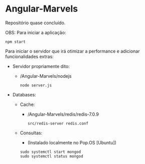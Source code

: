 # Angular-Marvels

Repositório quase concluído.

OBS:
Para iniciar a aplicação:
```
npm start
```

Para iniciar o servidor que irá otimizar a performance e adicionar funcionalidades extras:

- Servidor propriamente dito:
    - /Angular-Marvels/nodejs
        ```
        node server.js
        ```

- Databases:
    - Cache:
        - /Angular-Marvels/redis/redis-7.0.9
            ```
            src/redis-server redis.conf
            ```

    - Consultas:
        - (Instalado localmente no Pop.OS [Ubuntu])
        ```
        sudo systemctl start mongod
        sudo systemctl status mongod
        ```